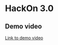 # HackOn 3.0

## Demo video
[Link to demo video](https://drive.google.com/file/d/1-nfERQ6TY6eRWn7_9iO2VOAJPvTNicoi/view?usp=sharing "Demo video")
